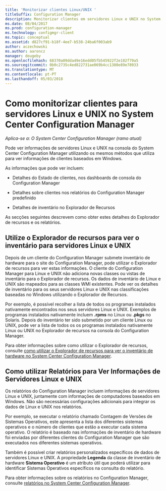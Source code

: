 ```yaml
---
title: 'Monitorizar clientes Linux/UNIX '
titleSuffix: Configuration Manager
description: Monitorizar clientes em servidores Linux e UNIX no System Center Configuration Manager.
ms.date: 08/04/2017
ms.prod: configuration-manager
ms.technology: configmgr-client
ms.topic: conceptual
ms.assetid: d827cf91-b18f-4ee7-b538-24ba6f003ab9
author: aczechowski
ms.author: aaroncz
manager: dougeby
ms.openlocfilehash: 68370a09dda49e16edd05fb545922f2e182f79a5
ms.sourcegitcommit: 0b0c2735c4ed822731ae069b4cc1380e89e78933
ms.translationtype: MT
ms.contentlocale: pt-PT
ms.lasthandoff: 05/03/2018
---
```

# <a name="how-to-monitor-clients-for-linux-and-unix-servers-in-system-center-configuration-manager"></a>Como monitorizar clientes para servidores Linux e UNIX no System Center Configuration Manager

*Aplica-se a: O System Center Configuration Manager (ramo atual)*

Pode ver informações de servidores Linux e UNIX na consola do System Center Configuration Manager utilizando os mesmos métodos que utiliza para ver informações de clientes baseados em Windows.  

 As informações que pode ver incluem:  

-   Detalhes do Estado de clientes, nos dashboards de consola do Configuration Manager  

-   Detalhes sobre clientes nos relatórios do Configuration Manager predefinido  

-   Detalhes de inventário no Explorador de Recursos  

 As secções seguintes descrevem como obter estes detalhes do Explorador de recursos e os relatórios.  

##  <a name="BKMK_UseResourceExpforLnU"></a> Utilize o Explorador de recursos para ver o inventário para servidores Linux e UNIX  

 Depois de um cliente do Configuration Manager submete inventário de hardware para o site do Configuration Manager, pode utilizar o Explorador de recursos para ver estas informações. O cliente do Configuration Manager para Linux e UNIX não adiciona novas classes ou vistas de inventário para o Explorador de recursos. Os dados de inventário de Linux e UNIX são mapeados para as classes WMI existentes. Pode ver os detalhes de inventário para os seus servidores Linux e UNIX nas classificações baseadas no Windows utilizando o Explorador de Recursos.  

 Por exemplo, é possível recolher a lista de todos os programas instalados nativamente encontrados nos seus servidores Linux e UNIX. Exemplos de programas instalados nativamente incluem **.rpms** no Linux ou **.pkgs** no Solaris. Depois do inventário ter sido submetido por um cliente Linux ou UNIX, pode ver a lista de todos os os programas instalados nativamente Linux ou UNIX no Explorador de recursos na consola do Configuration Manager.  

 Para obter informações sobre como utilizar o Explorador de recursos, consulte [como utilizar o Explorador de recursos para ver o inventário de hardware no System Center Configuration Manager](../../../core/clients/manage/inventory/use-resource-explorer-to-view-hardware-inventory.md).  

##  <a name="BKMK_UseReportsforLnU"></a> Como utilizar Relatórios para Ver Informações de Servidores Linux e UNIX  
 Os relatórios do Configuration Manager incluem informações de servidores Linux e UNIX, juntamente com informações de computadores baseados em Windows. Não são necessárias configurações adicionais para integrar os dados de Linux e UNIX nos relatórios.  

 Por exemplo, se executar o relatório chamado Contagem de Versões de Sistemas Operativos, este apresenta a lista dos diferentes sistemas operativos e o número de clientes que estão a executar cada sistema operativo. O relatório é baseado nas informações de inventário de hardware foi enviadas por diferentes clientes do Configuration Manager que são executados nos diferentes sistemas operativos.  

 Também é possível criar relatórios personalizados específicos de dados de servidores Linux e UNIX. A propriedade **Legenda** da classe de inventário de hardware **Sistema Operativo** é um atributo útil que poderá utilizar para identificar Sistemas Operativos específicos na consulta do relatório.  

 Para obter informações sobre os relatórios no Configuration Manager, consulte [relatórios no System Center Configuration Manager](../../../core/servers/manage/reporting.md).  

